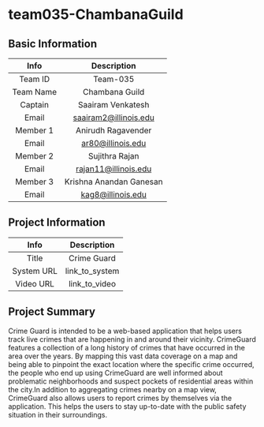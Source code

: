 # team035-ChambanaGuild

## Basic Information

| **Info** | **Description**         |
|:---------:|:-----------------------:|
| Team ID    | Team-035                |
| Team Name  | Chambana Guild          |
| Captain   | Saairam Venkatesh       |
| Email   | saairam2@illinois.edu   |
| Member 1   | Anirudh Ragavender      |
| Email   | ar80@illinois.edu       |
| Member 2   | Sujithra Rajan          |
| Email  | rajan11@illinois.edu     |
| Member 3   | Krishna Anandan Ganesan |
| Email   | kag8@illinois.edu       |

## Project Information

| **Info**  | **Description** |
|:----------:|:---------------:|
| Title      | Crime Guard   |
| System URL | link_to_system  |
| Video URL  | link_to_video   |

## Project Summary

Crime Guard is intended to be a web-based application that helps users track live crimes that are happening in and around their vicinity. CrimeGuard features a collection of a long history of crimes that have occurred in the area over the years. By mapping this vast data coverage on a map and being able to pinpoint the exact location where the specific crime occurred, the people who end up using CrimeGuard are well informed about problematic neighborhoods and suspect pockets of residential areas within the city.In addition to aggregating crimes nearby on a map view, CrimeGuard also allows users to report crimes by themselves via the application. This helps the users to stay up-to-date with the public safety situation in their surroundings.
